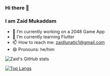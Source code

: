 ### Hi there 👋
### I am Zaid Mukaddam

- 🔭 I’m currently working on a 2048 Game App
- 🌱 I’m currently learning Flutter
- 📫 How to reach me: zaidlunatic1@gmail.com
- 😄 Pronouns: he/him

![Zaid's GitHub stats](https://github-readme-stats.vercel.app/api?username=zaidmukaddam&show_icons=true&theme=radical)

[![Top Langs](https://github-readme-stats.vercel.app/api/top-langs/?username=zaidmukaddam&layout=compact)](https://github.com/anuraghazra/github-readme-stats)
